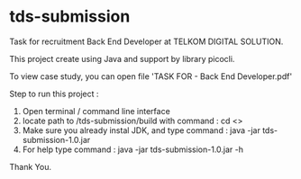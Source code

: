 # tds-submission
Task for recruitment Back End Developer at TELKOM DIGITAL SOLUTION.

This project create using Java and support by library picocli. 

To view case study, you can open file 'TASK FOR - Back End Developer.pdf'

Step to run this project :
1.  Open terminal / command line interface
2.  locate path to /tds-submission/build with command : cd <<path>>
3.  Make sure you already instal JDK, and type command : java -jar tds-submission-1.0.jar
4.  For help type command : java -jar tds-submission-1.0.jar -h
  
Thank You.
